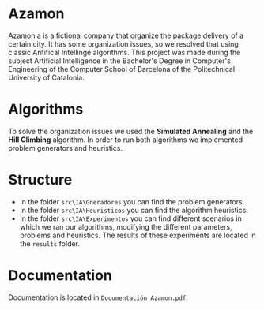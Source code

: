 # Azamon

Azamon a is a fictional company that organize the package delivery of a certain city. It has some organization issues, so we resolved that using classic Aritifical Intellinge algorithms. This project was made during the subject Artificial Intelligence in the Bachelor's Degree in Computer's Engineering of the Computer School of Barcelona of the Politechnical University of Catalonia.

# Algorithms

To solve the organization issues we used the **Simulated Annealing** and the **Hill Climbing** algorithm. In order to run both algorithms we implemented problem generators and heuristics. 

# Structure

- In the folder `src\IA\Gneradores` you can find the problem generators.
- In the folder `src\IA\Heuristicos` you can find the algorithm heuristics.
- In the folder `src\IA\Experimentos` you can find different scenarios in which we ran our algorithms, modifying the different parameters, problems and heuristics. The results of these experiments are located in the `results` folder.

# Documentation
Documentation is located in `Documentación Azamon.pdf`.

